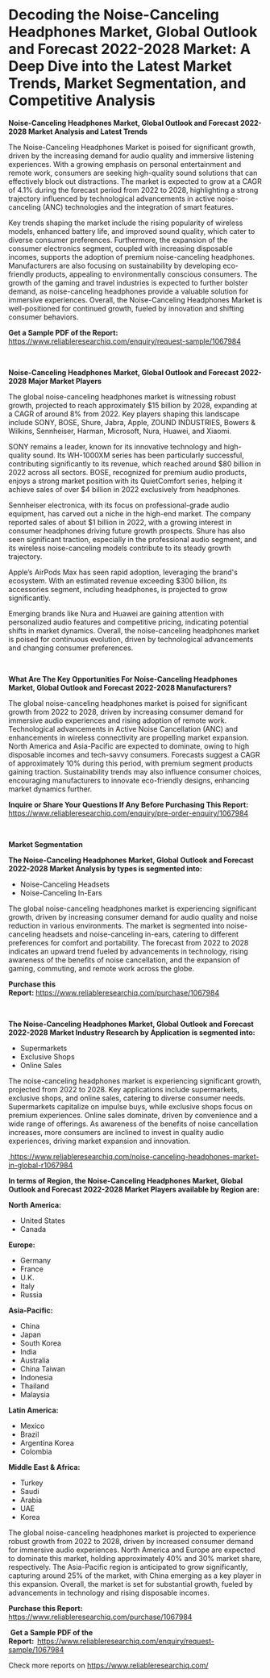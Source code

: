 <p><h1>Decoding the Noise-Canceling Headphones Market, Global Outlook and Forecast 2022-2028 Market: A Deep Dive into the Latest Market Trends, Market Segmentation, and Competitive Analysis</h1></p><p><strong>Noise-Canceling Headphones Market, Global Outlook and Forecast 2022-2028 Market Analysis and Latest Trends</strong></p>
<p><p>The Noise-Canceling Headphones Market is poised for significant growth, driven by the increasing demand for audio quality and immersive listening experiences. With a growing emphasis on personal entertainment and remote work, consumers are seeking high-quality sound solutions that can effectively block out distractions. The market is expected to grow at a CAGR of 4.1% during the forecast period from 2022 to 2028, highlighting a strong trajectory influenced by technological advancements in active noise-canceling (ANC) technologies and the integration of smart features.</p><p>Key trends shaping the market include the rising popularity of wireless models, enhanced battery life, and improved sound quality, which cater to diverse consumer preferences. Furthermore, the expansion of the consumer electronics segment, coupled with increasing disposable incomes, supports the adoption of premium noise-canceling headphones. Manufacturers are also focusing on sustainability by developing eco-friendly products, appealing to environmentally conscious consumers. The growth of the gaming and travel industries is expected to further bolster demand, as noise-canceling headphones provide a valuable solution for immersive experiences. Overall, the Noise-Canceling Headphones Market is well-positioned for continued growth, fueled by innovation and shifting consumer behaviors.</p></p>
<p><strong>Get a Sample PDF of the Report:&nbsp;</strong> <a href="https://www.reliableresearchiq.com/enquiry/request-sample/1067984?utm_campaign=3353&utm_medium=2&utm_source=Github&utm_content=ia&utm_term=21032025&utm_id=noise-canceling-headphones-market-global-outlook-and-forecast-2022-2028">https://www.reliableresearchiq.com/enquiry/request-sample/1067984</a></p>
<p>&nbsp;</p>
<p><strong>Noise-Canceling Headphones Market, Global Outlook and Forecast 2022-2028 Major Market Players</strong></p>
<p><p>The global noise-canceling headphones market is witnessing robust growth, projected to reach approximately $15 billion by 2028, expanding at a CAGR of around 8% from 2022. Key players shaping this landscape include SONY, BOSE, Shure, Jabra, Apple, ZOUND INDUSTRIES, Bowers & Wilkins, Sennheiser, Harman, Microsoft, Nura, Huawei, and Xiaomi.</p><p>SONY remains a leader, known for its innovative technology and high-quality sound. Its WH-1000XM series has been particularly successful, contributing significantly to its revenue, which reached around $80 billion in 2022 across all sectors. BOSE, recognized for premium audio products, enjoys a strong market position with its QuietComfort series, helping it achieve sales of over $4 billion in 2022 exclusively from headphones.</p><p>Sennheiser electronica, with its focus on professional-grade audio equipment, has carved out a niche in the high-end market. The company reported sales of about $1 billion in 2022, with a growing interest in consumer headphones driving future growth prospects. Shure has also seen significant traction, especially in the professional audio segment, and its wireless noise-canceling models contribute to its steady growth trajectory. </p><p>Apple’s AirPods Max has seen rapid adoption, leveraging the brand's ecosystem. With an estimated revenue exceeding $300 billion, its accessories segment, including headphones, is projected to grow significantly. </p><p>Emerging brands like Nura and Huawei are gaining attention with personalized audio features and competitive pricing, indicating potential shifts in market dynamics. Overall, the noise-canceling headphones market is poised for continuous evolution, driven by technological advancements and changing consumer preferences.</p></p>
<p>&nbsp;</p>
<p><strong>What Are The Key Opportunities For Noise-Canceling Headphones Market, Global Outlook and Forecast 2022-2028 Manufacturers?</strong></p>
<p><p>The global noise-canceling headphones market is poised for significant growth from 2022 to 2028, driven by increasing consumer demand for immersive audio experiences and rising adoption of remote work. Technological advancements in Active Noise Cancellation (ANC) and enhancements in wireless connectivity are propelling market expansion. North America and Asia-Pacific are expected to dominate, owing to high disposable incomes and tech-savvy consumers. Forecasts suggest a CAGR of approximately 10% during this period, with premium segment products gaining traction. Sustainability trends may also influence consumer choices, encouraging manufacturers to innovate eco-friendly designs, enhancing market dynamics further.</p></p>
<p><strong>Inquire or Share Your Questions If Any Before Purchasing This Report:</strong> <a href="https://www.reliableresearchiq.com/enquiry/pre-order-enquiry/1067984?utm_campaign=3353&utm_medium=2&utm_source=Github&utm_content=ia&utm_term=21032025&utm_id=noise-canceling-headphones-market-global-outlook-and-forecast-2022-2028">https://www.reliableresearchiq.com/enquiry/pre-order-enquiry/1067984</a></p>
<p>&nbsp;</p>
<p><strong>Market Segmentation</strong></p>
<p><strong>The Noise-Canceling Headphones Market, Global Outlook and Forecast 2022-2028 Market Analysis by types is segmented into:</strong></p>
<p><ul><li>Noise-Canceling Headsets</li><li>Noise-Canceling In-Ears</li></ul></p>
<p><p>The global noise-canceling headphones market is experiencing significant growth, driven by increasing consumer demand for audio quality and noise reduction in various environments. The market is segmented into noise-canceling headsets and noise-canceling in-ears, catering to different preferences for comfort and portability. The forecast from 2022 to 2028 indicates an upward trend fueled by advancements in technology, rising awareness of the benefits of noise cancellation, and the expansion of gaming, commuting, and remote work across the globe.</p></p>
<p><strong>Purchase this Report:&nbsp;</strong><a href="https://www.reliableresearchiq.com/purchase/1067984?utm_campaign=3353&utm_medium=2&utm_source=Github&utm_content=ia&utm_term=21032025&utm_id=noise-canceling-headphones-market-global-outlook-and-forecast-2022-2028">https://www.reliableresearchiq.com/purchase/1067984</a></p>
<p>&nbsp;</p>
<p><strong>The Noise-Canceling Headphones Market, Global Outlook and Forecast 2022-2028 Market Industry Research by Application is segmented into:</strong></p>
<p><ul><li>Supermarkets</li><li>Exclusive Shops</li><li>Online Sales</li></ul></p>
<p><p>The noise-canceling headphones market is experiencing significant growth, projected from 2022 to 2028. Key applications include supermarkets, exclusive shops, and online sales, catering to diverse consumer needs. Supermarkets capitalize on impulse buys, while exclusive shops focus on premium experiences. Online sales dominate, driven by convenience and a wide range of offerings. As awareness of the benefits of noise cancellation increases, more consumers are inclined to invest in quality audio experiences, driving market expansion and innovation.</p></p>
<p><a href="https://www.reliableresearchiq.com/noise-canceling-headphones-market-in-global-r1067984?utm_campaign=3353&utm_medium=2&utm_source=Github&utm_content=ia&utm_term=21032025&utm_id=noise-canceling-headphones-market-global-outlook-and-forecast-2022-2028">&nbsp;https://www.reliableresearchiq.com/noise-canceling-headphones-market-in-global-r1067984</a></p>
<p><strong>In terms of Region, the Noise-Canceling Headphones Market, Global Outlook and Forecast 2022-2028 Market Players available by Region are:</strong></p>
<p>
    <p> <strong> North America: </strong>
        <ul>
            <li>United States</li>
            <li>Canada</li>
        </ul>
        </p> 
    <p> <strong> Europe: </strong>
        <ul>
            <li>Germany</li>
            <li>France</li>
            <li>U.K.</li>
            <li>Italy</li>
            <li>Russia</li>
        </ul>
        </p> 
    <p> <strong> Asia-Pacific: </strong>
        <ul>
            <li>China</li>
            <li>Japan</li>
            <li>South Korea</li>
            <li>India</li>
            <li>Australia</li>
            <li>China Taiwan</li>
            <li>Indonesia</li>
            <li>Thailand</li>
            <li>Malaysia</li>
        </ul>
        </p> 
    <p> <strong> Latin America: </strong>
        <ul>
            <li>Mexico</li>
            <li>Brazil</li>
            <li>Argentina Korea</li>
            <li>Colombia</li>
        </ul>
        </p> 
    <p> <strong> Middle East & Africa: </strong>
        <ul>
            <li>Turkey</li>
            <li>Saudi</li>
            <li>Arabia</li>
            <li>UAE</li>
            <li>Korea</li>
        </ul>
    </p>
    </p>
<p><p>The global noise-canceling headphones market is projected to experience robust growth from 2022 to 2028, driven by increased consumer demand for immersive audio experiences. North America and Europe are expected to dominate this market, holding approximately 40% and 30% market share, respectively. The Asia-Pacific region is anticipated to grow significantly, capturing around 25% of the market, with China emerging as a key player in this expansion. Overall, the market is set for substantial growth, fueled by advancements in technology and rising disposable incomes.</p></p>
<p><strong>Purchase this Report: </strong><a href="https://www.reliableresearchiq.com/purchase/1067984?utm_campaign=3353&utm_medium=2&utm_source=Github&utm_content=ia&utm_term=21032025&utm_id=noise-canceling-headphones-market-global-outlook-and-forecast-2022-2028">https://www.reliableresearchiq.com/purchase/1067984</a></p>
<p>&nbsp;<strong>Get a Sample PDF of the Report:&nbsp;&nbsp;</strong><a href="https://www.reliableresearchiq.com/enquiry/request-sample/1067984?utm_campaign=3353&utm_medium=2&utm_source=Github&utm_content=ia&utm_term=21032025&utm_id=noise-canceling-headphones-market-global-outlook-and-forecast-2022-2028">https://www.reliableresearchiq.com/enquiry/request-sample/1067984</a></p>
<p><strong></strong></p>
<p>Check more reports on <a href="https://www.reliableresearchiq.com/?utm_campaign=3353&utm_medium=2&utm_source=Github&utm_content=ia&utm_term=21032025&utm_id=noise-canceling-headphones-market-global-outlook-and-forecast-2022-2028">https://www.reliableresearchiq.com/</a></p>